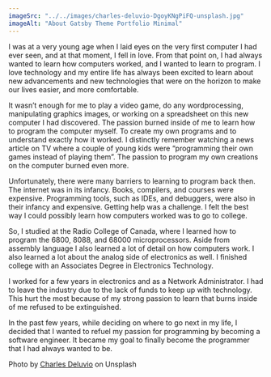 ```yaml
---
imageSrc: "../../images/charles-deluvio-DgoyKNgPiFQ-unsplash.jpg"
imageAlt: "About Gatsby Theme Portfolio Minimal"
---
```


I was at a very young age when I laid eyes on the very first computer I had ever seen, and at that moment, I fell in love.  From that point on, I had always wanted to learn how computers worked, and I wanted to learn to program.  I love technology and my entire life has always been excited to learn about new advancements and new technologies that were on the horizon to make our lives easier, and more comfortable.

It wasn’t enough for me to play a video game, do any wordprocessing, manipulating graphics images, or working on a spreadsheet on this new computer I had discovered.  The passion burned inside of me to learn how to program the computer myself.  To create my own programs and to understand exactly how it worked.  I distinctly remember watching a news article on TV where a couple of young kids were “programming their own games instead of playing them”.  The passion to program my own creations on the computer burned even more.  

Unfortunately, there were many barriers to learning to program back then.  The internet was in its infancy.  Books, compilers, and courses were expensive.   Programming tools, such as IDEs, and debuggers, were also in their infancy and expensive.  Getting help was a challenge.  I felt the best way I could possibly learn how computers worked was to go to college.

So, I studied at the Radio College of Canada, where I learned how to program the 6800, 8088, and 68000 microprocessors.  Aside from assembly language I also learned a lot of detail on how computers work.  I also learned a lot  about the analog side of electronics as well.  I finished college with an Associates Degree in Electronics Technology.

I worked for a few years in electronics and as a Network Administrator.  I had to leave the industry due to the lack of funds to keep up with technology.  This hurt the most because of my strong passion to learn that burns inside of me refused to be extinguished.

In the past few years, while deciding on where to go next in my life, I decided that I wanted to refuel my passion for programming by becoming a software engineer.  It became my goal to finally become the programmer that I had always wanted to be.

Photo by <a href="https://unsplash.com/@charlesdeluvio?utm_source=unsplash&utm_medium=referral&utm_content=creditCopyText" target="_blank" rel="nofollow noopener noreferrer" aria-label="External Link"><u>Charles Deluvio</u></a> on Unsplash
